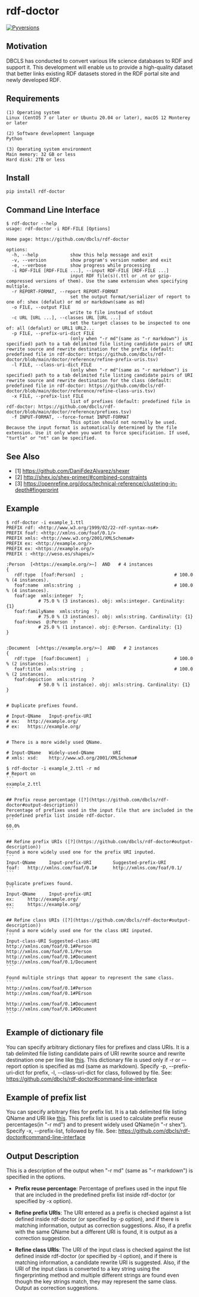 # rdf-doctor
[![Pyversions](https://img.shields.io/pypi/pyversions/rdf-doctor.svg)](https://pypi.python.org/pypi/rdf-doctor)

## Motivation
DBCLS has conducted to convert various life science databases to RDF and support it. This development will enable us to provide a high-quality dataset that better links existing RDF datasets stored in the RDF portal site and newly developed RDF.

## Requirements
```
(1) Operating system
Linux (CentOS 7 or later or Ubuntu 20.04 or later), macOS 12 Monterey or later

(2) Software development language
Python

(3) Operating system environment
Main memory: 32 GB or less
Hard disk: 2TB or less
```

## Install
```
pip install rdf-doctor
```

## Command Line Interface
```
$ rdf-doctor --help
usage: rdf-doctor -i RDF-FILE [Options]

Home page: https://github.com/dbcls/rdf-doctor

options:
  -h, --help            show this help message and exit
  -v, --version         show program's version number and exit
  -e, --verbose         show progress while processing
  -i RDF-FILE [RDF-FILE ...], --input RDF-FILE [RDF-FILE ...]
                        input RDF file(s)(.ttl or .nt or gzip-compressed versions of them). Use the same extension when specifying multiple.
  -r REPORT-FORMAT, --report REPORT-FORMAT
                        set the output format/serializer of report to one of: shex (defalut) or md or markdown(same as md)
  -o FILE, --output FILE
                        write to file instead of stdout
  -c URL [URL ...], --classes URL [URL ...]
                        set the target classes to be inspected to one of: all (defalut) or URL1 URL2...
  -p FILE, --prefix-uri-dict FILE
                        (only when "-r md"(same as "-r markdown") is specified) path to a tab delimited file listing candidate pairs of URI rewrite source and rewrite destination for the prefix (default: predefined file in rdf-doctor: https://github.com/dbcls/rdf-doctor/blob/main/doctor/reference/refine-prefix-uris.tsv)
  -l FILE, --class-uri-dict FILE
                        (only when "-r md"(same as "-r markdown") is specified) path to a tab delimited file listing candidate pairs of URI rewrite source and rewrite destination for the class (default: predefined file in rdf-doctor: https://github.com/dbcls/rdf-doctor/blob/main/doctor/reference/refine-class-uris.tsv)
  -x FILE, --prefix-list FILE
                        list of prefixes (default: predefined file in rdf-doctor: https://github.com/dbcls/rdf-doctor/blob/main/doctor/reference/prefixes.tsv)
  -f INPUT-FORMAT, --force-format INPUT-FORMAT
                        This option should not normally be used. Because the input format is automatically determined by the file extension. Use it only when you want to force specification. If used, "turtle" or "nt" can be specified.
```

## See Also
- [1] https://github.com/DaniFdezAlvarez/shexer
- [2] http://shex.io/shex-primer/#combined-constraints
- [3] https://openrefine.org/docs/technical-reference/clustering-in-depth#fingerprint

## Example
```
$ rdf-doctor -i example_1.ttl
PREFIX rdf: <http://www.w3.org/1999/02/22-rdf-syntax-ns#>
PREFIX foaf: <http://xmlns.com/foaf/0.1/>
PREFIX xmls: <http://www.w3.org/2001/XMLSchema#>
PREFIX ex: <http://example.org/>
PREFIX ex: <https://example.org/>
PREFIX : <http://weso.es/shapes/>

:Person  [<https://example.org/>~]  AND   # 4 instances
{
   rdf:type  [foaf:Person]  ;                                  # 100.0 % (4 instances).
   foaf:name  xmls:string  ;                                   # 100.0 % (4 instances).
   foaf:age  xmls:integer  ?;
            # 75.0 % (3 instances). obj: xmls:integer. Cardinality: {1}
   foaf:familyName  xmls:string  ?;
            # 75.0 % (3 instances). obj: xmls:string. Cardinality: {1}
   foaf:knows  @:Person  ?
            # 25.0 % (1 instance). obj: @:Person. Cardinality: {1}
}


:Document  [<https://example.org/>~]  AND   # 2 instances
{
   rdf:type  [foaf:Document]  ;                                # 100.0 % (2 instances).
   foaf:title  xmls:string  ;                                  # 100.0 % (2 instances).
   foaf:depiction  xmls:string  ?
            # 50.0 % (1 instance). obj: xmls:string. Cardinality: {1}
}


# Duplicate prefixes found.

# Input-QName   Input-prefix-URI
# ex:   http://example.org/
# ex:   https://example.org/


# There is a more widely used QName.

# Input-QName   Widely-used-QName       URI
# xmls: xsd:    http://www.w3.org/2001/XMLSchema#
```

````
$ rdf-doctor -i example_2.ttl -r md
# Report on
```
example_2.ttl
```

## Prefix reuse percentage ([?](https://github.com/dbcls/rdf-doctor#output-description))
Percentage of prefixes used in the input file that are included in the predefined prefix list inside rdf-doctor.
```
60.0%
```

## Refine prefix URIs ([?](https://github.com/dbcls/rdf-doctor#output-description))
Found a more widely used one for the prefix URI inputed.
```
Input-QName     Input-prefix-URI        Suggested-prefix-URI
foaf:   http://xmlns.com/foaf/0.1#      http://xmlns.com/foaf/0.1/
```

Duplicate prefixes found.
```
Input-QName     Input-prefix-URI
ex:     http://example.org/
ex:     https://example.org/
```

## Refine class URIs ([?](https://github.com/dbcls/rdf-doctor#output-description))
Found a more widely used one for the class URI inputed.
```
Input-class-URI Suggested-class-URI
http://xmlns.com/foaf/0.1#Person        http://xmlns.com/foaf/0.1/Person
http://xmlns.com/foaf/0.1#Document      http://xmlns.com/foaf/0.1/Document
```

Found multiple strings that appear to represent the same class.
```
http://xmlns.com/foaf/0.1#Person
http://xmlns.com/foaf/0.1#PErson

http://xmlns.com/foaf/0.1#Document
http://xmlns.com/foaf/0.1#DOcument
```
````


## Example of dictionary file
You can specify arbitrary dictionary files for prefixes and class URIs. It is a tab delimited file listing candidate pairs of URI rewrite source and rewrite destination one per line like [this](https://github.com/dbcls/rdf-doctor/blob/main/doctor/reference/refine-prefix-uris.tsv).
This dictionary file is used only if -r or --report option is specified as md (same as markdown).
Specify -p, --prefix-uri-dict for prefix, -l, --class-uri-dict for class, followed by file.
See: https://github.com/dbcls/rdf-doctor#command-line-interface


## Example of prefix list
You can specify arbitrary files for prefix list. It is a tab delimited file listing QName and URI like [this](https://github.com/dbcls/rdf-doctor/blob/main/doctor/reference/prefixes.tsv).
This prefix list is used to calculate prefix reuse percentages(in "-r md") and to present widely used QName(in "-r shex").
Specify -x, --prefix-list, followed by file.
See: https://github.com/dbcls/rdf-doctor#command-line-interface


## Output Description
This is a description of the output when "-r md" (same as "-r markdown") is specified in the options.

* **Prefix reuse percentage**: Percentage of prefixes used in the input file that are included in the predefined prefix list inside rdf-doctor (or specified by -x option).

* **Refine prefix URIs**: The URI entered as a prefix is checked against a list defined inside rdf-doctor (or specified by -p option), and if there is matching information, output as correction suggestions. Also, if a prefix with the same QName but a different URI is found, it is output as a correction suggestion.

* **Refine class URIs**: The URI of the input class is checked against the list defined inside rdf-doctor (or specified by -l option), and if there is matching information, a candidate rewrite URI is suggested. Also, if the URI of the input class is converted to a key string using the fingerprinting method and multiple different strings are found even though the key strings match, they may represent the same class. Output as correction suggestions.